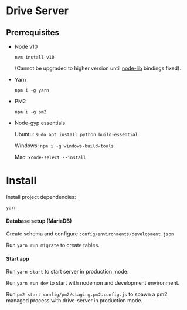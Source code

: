 # Drive Server

## Prerrequisites

* Node v10

  ```nvm install v10```
  
  (Cannot be upgraded to higher version until [node-lib](https://github.com/internxt/node-lib) bindings fixed).

* Yarn

  ```npm i -g yarn```

* PM2

  ```npm i -g pm2```

* Node-gyp essentials

  Ubuntu: ```sudo apt install python build-essential```

  Windows: ```npm i -g windows-build-tools```

  Mac: ```xcode-select --install```

# Install

Install project dependencies:

```yarn```

#### Database setup (MariaDB)

Create schema and configure `config/environments/development.json`

Run `yarn run migrate` to create tables.

#### Start app

Run `yarn start` to start server in production mode.

Run `yarn run dev` to start with nodemon and development environment.

Run `pm2 start config/pm2/staging.pm2.config.js` to spawn a pm2 managed process with drive-server in production mode.
